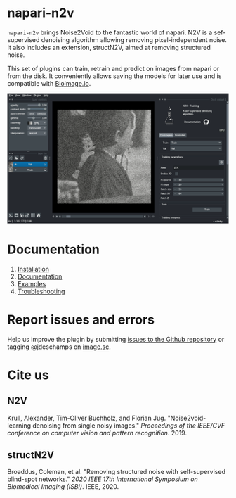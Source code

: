 # napari-n2v

`napari-n2v` brings Noise2Void to the fantastic world of napari. N2V is a sef-supervised denoising algorithm allowing 
removing pixel-independent noise. It also includes an extension, structN2V, aimed at removing structured noise.

This set of plugins can train, retrain and predict on images from napari or from the disk. It conveniently allows saving 
the models for later use and is compatible with [Bioimage.io](https://bioimage.io/#/). 

![napari-n2v](images/training.gif)

# Documentation

1. [Installation](installation.md)
2. [Documentation](documentation.md)
3. [Examples](examples.md)
4. [Troubleshooting](faq.md)

# Report issues and errors

Help us improve the plugin by submitting [issues to the Github repository](https://github.com/juglab/napari-n2v/issues) or tagging @jdeschamps on [image.sc](https://forum.image.sc/). 

# Cite us

## N2V

Krull, Alexander, Tim-Oliver Buchholz, and Florian Jug. "Noise2void-learning denoising from single noisy images." *Proceedings of the IEEE/CVF conference on computer vision and pattern recognition*. 2019.

## structN2V

Broaddus, Coleman, et al. "Removing structured noise with self-supervised blind-spot networks." *2020 IEEE 17th International Symposium on Biomedical Imaging (ISBI)*. IEEE, 2020.
